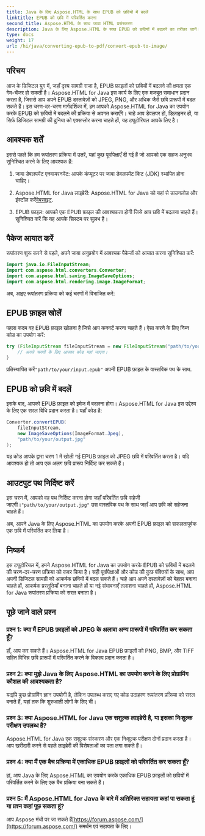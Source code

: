 ```yaml
---
title: Java के लिए Aspose.HTML के साथ EPUB को छवियों में बदलें
linktitle: EPUB को छवि में परिवर्तित करना
second_title: Aspose.HTML के साथ जावा HTML प्रसंस्करण
description: Java के लिए Aspose.HTML के साथ EPUB को छवियों में बदलने का तरीका जानें। अपनी डिजिटल सामग्री को आसानी से बदलें। चरण-दर-चरण मार्गदर्शिका शामिल है।
type: docs
weight: 17
url: /hi/java/converting-epub-to-pdf/convert-epub-to-image/
---
```


## परिचय

आज के डिजिटल युग में, जहाँ दृश्य सामग्री राजा है, EPUB फ़ाइलों को छवियों में बदलने की क्षमता एक गेम-चेंजर हो सकती है। Aspose.HTML for Java इस कार्य के लिए एक मजबूत समाधान प्रदान करता है, जिससे आप अपने EPUB दस्तावेज़ों को JPEG, PNG, और अधिक जैसे छवि प्रारूपों में बदल सकते हैं। इस चरण-दर-चरण मार्गदर्शिका में, हम आपको Aspose.HTML for Java का उपयोग करके EPUB को छवियों में बदलने की प्रक्रिया से अवगत कराएँगे। चाहे आप डेवलपर हों, डिज़ाइनर हों, या सिर्फ़ डिजिटल सामग्री की दुनिया को एक्सप्लोर करना चाहते हों, यह ट्यूटोरियल आपके लिए है।

## आवश्यक शर्तें

इससे पहले कि हम रूपांतरण प्रक्रिया में उतरें, यहां कुछ पूर्वापेक्षाएँ दी गई हैं जो आपको एक सहज अनुभव सुनिश्चित करने के लिए आवश्यक हैं:

1. जावा डेवलपमेंट एनवायरनमेंट: आपके कंप्यूटर पर जावा डेवलपमेंट किट (JDK) स्थापित होना चाहिए।

2.  Aspose.HTML for Java लाइब्रेरी: Aspose.HTML for Java को यहां से डाउनलोड और इंस्टॉल करें[वेबसाइट](https://releases.aspose.com/html/java/).

3. EPUB फ़ाइल: आपको एक EPUB फ़ाइल की आवश्यकता होगी जिसे आप छवि में बदलना चाहते हैं। सुनिश्चित करें कि यह आपके सिस्टम पर सुलभ है।

## पैकेज आयात करें

रूपांतरण शुरू करने से पहले, अपने जावा अनुप्रयोग में आवश्यक पैकेजों को आयात करना सुनिश्चित करें:

```java
import java.io.FileInputStream;
import com.aspose.html.converters.Converter;
import com.aspose.html.saving.ImageSaveOptions;
import com.aspose.html.rendering.image.ImageFormat;
```

अब, आइए रूपांतरण प्रक्रिया को कई चरणों में विभाजित करें:

## EPUB फ़ाइल खोलें

पहला कदम वह EPUB फ़ाइल खोलना है जिसे आप कनवर्ट करना चाहते हैं। ऐसा करने के लिए निम्न कोड का उपयोग करें:

```java
try (FileInputStream fileInputStream = new FileInputStream("path/to/your/input.epub")) {
    // अगले चरणों के लिए आपका कोड यहां जाएगा।
}
```

 प्रतिस्थापित करें`"path/to/your/input.epub"` अपनी EPUB फ़ाइल के वास्तविक पथ के साथ.

## EPUB को छवि में बदलें

इसके बाद, आपको EPUB फ़ाइल को इमेज में बदलना होगा। Aspose.HTML for Java इस उद्देश्य के लिए एक सरल विधि प्रदान करता है। यहाँ कोड है:

```java
Converter.convertEPUB(
    fileInputStream,
    new ImageSaveOptions(ImageFormat.Jpeg),
    "path/to/your/output.jpg"
);
```

यह कोड आपके द्वारा चरण 1 में खोली गई EPUB फ़ाइल को JPEG छवि में परिवर्तित करता है। यदि आवश्यक हो तो आप एक अलग छवि प्रारूप निर्दिष्ट कर सकते हैं।

## आउटपुट पथ निर्दिष्ट करें

इस चरण में, आपको वह पथ निर्दिष्ट करना होगा जहाँ परिवर्तित छवि सहेजी जाएगी।`"path/to/your/output.jpg"` उस वास्तविक पथ के साथ जहाँ आप छवि को सहेजना चाहते हैं।

अब, आपने Java के लिए Aspose.HTML का उपयोग करके अपनी EPUB फ़ाइल को सफलतापूर्वक एक छवि में परिवर्तित कर लिया है।

## निष्कर्ष

इस ट्यूटोरियल में, हमने Aspose.HTML for Java का उपयोग करके EPUB को छवियों में बदलने की चरण-दर-चरण प्रक्रिया को कवर किया है। सही पूर्वापेक्षाओं और कोड की कुछ पंक्तियों के साथ, आप अपनी डिजिटल सामग्री को आकर्षक छवियों में बदल सकते हैं। चाहे आप अपने दस्तावेज़ों को बेहतर बनाना चाहते हों, आकर्षक प्रस्तुतियाँ बनाना चाहते हों या नई संभावनाएँ तलाशना चाहते हों, Aspose.HTML for Java रूपांतरण प्रक्रिया को सरल बनाता है।

## पूछे जाने वाले प्रश्न

### प्रश्न 1: क्या मैं EPUB फ़ाइलों को JPEG के अलावा अन्य प्रारूपों में परिवर्तित कर सकता हूँ?
हाँ, आप कर सकते हैं। Aspose.HTML for Java EPUB फ़ाइलों को PNG, BMP, और TIFF सहित विभिन्न छवि प्रारूपों में परिवर्तित करने के विकल्प प्रदान करता है।

### प्रश्न 2: क्या मुझे Java के लिए Aspose.HTML का उपयोग करने के लिए प्रोग्रामिंग कौशल की आवश्यकता है?
यद्यपि कुछ प्रोग्रामिंग ज्ञान उपयोगी है, लेकिन उपलब्ध कराए गए कोड उदाहरण रूपांतरण प्रक्रिया को सरल बनाते हैं, यहां तक कि शुरुआती लोगों के लिए भी।

### प्रश्न 3: क्या Aspose.HTML for Java एक सशुल्क लाइब्रेरी है, या इसका निःशुल्क परीक्षण उपलब्ध है?
Aspose.HTML for Java एक सशुल्क संस्करण और एक निःशुल्क परीक्षण दोनों प्रदान करता है। आप खरीदारी करने से पहले लाइब्रेरी की विशेषताओं का पता लगा सकते हैं।

### प्रश्न 4: क्या मैं एक बैच प्रक्रिया में एकाधिक EPUB फ़ाइलों को परिवर्तित कर सकता हूँ?
हां, आप Java के लिए Aspose.HTML का उपयोग करके एकाधिक EPUB फ़ाइलों को छवियों में परिवर्तित करने के लिए एक बैच प्रक्रिया बना सकते हैं।

### प्रश्न 5: मैं Aspose.HTML for Java के बारे में अतिरिक्त सहायता कहां पा सकता हूं या प्रश्न कहां पूछ सकता हूं?
 आप Aspose मंचों पर जा सकते हैं[https://forum.aspose.com/](https://forum.aspose.com/) समर्थन एवं सहायता के लिए।